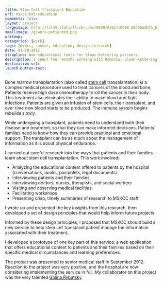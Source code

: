```yaml
---
title: Stem Cell Transplant Education
url: mskcc-bmt-education
comments: false
layout: project
largeimage: http://farm9.staticflickr.com/8090/8465410460_05300a5b45_b_d.jpg
smallimage: /g/work-patiented.png
writeup: 
categories: [work]
tags: [mskcc, cancer, education, design research]
date: 01-10-2012
strapline: New educational tools for Sloan-Kettering patients.
description: I spent four months working with Memorial Sloan-Kettering Cancer Center to understand the informational needs of stem cell transplant patients and their families. I proposed and prototyped a new service to help these patients manage the significant amount of information they encounter throughout this complex medical procedure.
destination-url:
launch-button-text:
---
```

Bone marrow transplantation (also called [stem cell](http://stemcells.nih.gov/info/scireport/pages/chapter5.aspx) transplantation) is a complex medical procedure used to treat cancers of the blood and bone. Patients receive high dose chemotherapy to kill the cancer in their body. This treatment also eliminates their ability to make blood and fight infections. Patients are given an infusion of stem cells, their transplant, and over time new blood starts to be produced. The immune system begins rebuilds slowly. 

While undergoing a transplant, patients need to understand both their disease and treatment, so that they can make informed decisions. Patients' families need to know how they can provide practical and emotional support. The transplant can be as much about the management of information as it is about physical endurance.

I carried out careful research into the ways that patients and their families learn about stem cell transplantation. This work involved:

* Analyzing the educational content offered to patients by the hospital (conversations, books, pamphlets, legal documents) 
* Interviewing patients and their families
* Interviewing doctors, nurses, therapists, and social workers
* Visiting and observing medical facilities
* Facilitating workshops
* Presenting crisp, timely summaries of research to MSKCC staff

I wrote up and presented the key insights from this research, then developed a set of design principles that would help inform future projects. 

Informed by these design principles, I proposed that MSKCC should build a new service to help stem cell transplant patient manage the information associated with their treatment. 

I developed a prototype of one key part of this service; a web application that offers educational content to patients and their families based on their specific medical circumstances and learning preferences.

The project was presented to senior medical staff in September 2012. Reaction to the project was very positive, and the hospital are now considering implementing the service in full. My collaborator on this project was the very talented [Galina Rybatsky](http://http://galinaryb.wordpress.com/).